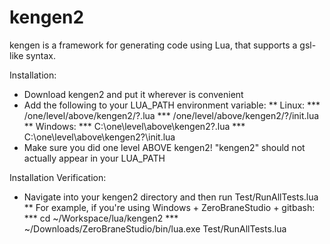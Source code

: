 # kengen2
kengen is a framework for generating code using Lua, that supports a gsl-like syntax.

Installation:
* Download kengen2 and put it wherever is convenient
* Add the following to your LUA_PATH environment variable:
** Linux:
*** /one/level/above/kengen2/?.lua
*** /one/level/above/kengen2/?/init.lua
** Windows:
*** C:\one\level\above\kengen2\?.lua
*** C:\one\level\above\kengen2\?\init.lua
* Make sure you did one level ABOVE kengen2! "kengen2" should not actually appear in your LUA_PATH

Installation Verification:
* Navigate into your kengen2 directory and then run Test/RunAllTests.lua
** For example, if you're using Windows + ZeroBraneStudio + gitbash:
*** cd ~/Workspace/lua/kengen2
*** ~/Downloads/ZeroBraneStudio/bin/lua.exe Test/RunAllTests.lua